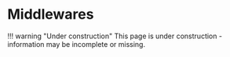 # Middlewares

!!! warning "Under construction"
    This page is under construction - information may be incomplete or missing.
